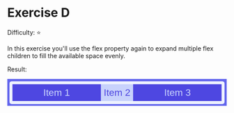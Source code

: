 # Exercise D

Difficulty: ⭐

In this exercise you'll use the flex property again to expand multiple flex children to fill the available space evenly.

Result:

![image](../../assets/d.png)